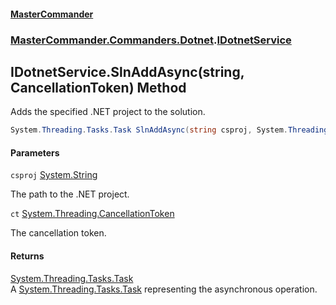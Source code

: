 #### [MasterCommander](MasterCommander.md 'MasterCommander')
### [MasterCommander.Commanders.Dotnet](MasterCommander.Commanders.Dotnet.md 'MasterCommander.Commanders.Dotnet').[IDotnetService](IDotnetService.md 'MasterCommander.Commanders.Dotnet.IDotnetService')

## IDotnetService.SlnAddAsync(string, CancellationToken) Method

Adds the specified .NET project to the solution.

```csharp
System.Threading.Tasks.Task SlnAddAsync(string csproj, System.Threading.CancellationToken ct=default(System.Threading.CancellationToken));
```
#### Parameters

<a name='MasterCommander.Commanders.Dotnet.IDotnetService.SlnAddAsync(string,System.Threading.CancellationToken).csproj'></a>

`csproj` [System.String](https://docs.microsoft.com/en-us/dotnet/api/System.String 'System.String')

The path to the .NET project.

<a name='MasterCommander.Commanders.Dotnet.IDotnetService.SlnAddAsync(string,System.Threading.CancellationToken).ct'></a>

`ct` [System.Threading.CancellationToken](https://docs.microsoft.com/en-us/dotnet/api/System.Threading.CancellationToken 'System.Threading.CancellationToken')

The cancellation token.

#### Returns
[System.Threading.Tasks.Task](https://docs.microsoft.com/en-us/dotnet/api/System.Threading.Tasks.Task 'System.Threading.Tasks.Task')  
A [System.Threading.Tasks.Task](https://docs.microsoft.com/en-us/dotnet/api/System.Threading.Tasks.Task 'System.Threading.Tasks.Task') representing the asynchronous operation.